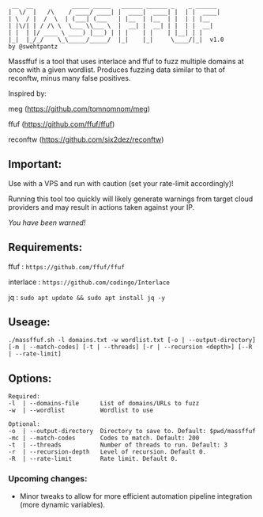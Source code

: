 ```
 __  __           _____ _____   ______ ______ _    _ ______ 
|  \/  |   /\    / ____/ ____| |  ____|  ____| |  | |  ____|
| \  / |  /  \  | (___| (___   | |__  | |__  | |  | | |__   
| |\/| | / /\ \  \___ \\___ \  |  __| |  __| | |  | |  __|  
| |  | |/ ____ \ ____) |___) | | |    | |    | |__| | |     
|_|  |_/_/    \_\_____/_____/  |_|    |_|     \____/|_|  v1.0
by @swehtpantz
```

Massffuf is a tool that uses interlace and ffuf to fuzz multiple domains at once with a given wordlist. Produces fuzzing data similar to that of reconftw, minus many false positives.

Inspired by:

meg (https://github.com/tomnomnom/meg)

ffuf (https://github.com/ffuf/ffuf)

reconftw (https://github.com/six2dez/reconftw)

## Important:

Use with a VPS and run with caution (set your rate-limit accordingly)! 

Running this tool too quickly will likely generate warnings from target cloud providers and may result in actions taken against your IP.

*You have been warned!*

## Requirements:
ffuf : `https://github.com/ffuf/ffuf`

interlace : `https://github.com/codingo/Interlace`

jq : `sudo apt update && sudo apt install jq -y`

## Useage:

`./massffuf.sh -l domains.txt -w wordlist.txt [-o | --output-directory] [-m | --match-codes] [-t | --threads] [-r | --recursion <depth>] [--R | --rate-limit]`

## Options:

```
Required:
-l  | --domains-file      List of domains/URLs to fuzz
-w  | --wordlist          Wordlist to use

Optional:
-o  | --output-directory  Directory to save to. Default: $pwd/massffuf
-mc | --match-codes       Codes to match. Default: 200
-t  | --threads           Number of threads to run. Default: 3
-r  | --recursion-depth   Level of recursion. Default 0.
-R  | --rate-limit        Rate limit. Default 0.
```

### Upcoming changes:
-  Minor tweaks to allow for more efficient automation pipeline integration (more dynamic variables).
